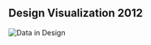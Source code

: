 ## Design Visualization 2012

![Data in Design](https://namjulee.github.io/njs-lab-public/project/2012-daegu-gosan-public-library-comptition/2012-daegu-gosan-public-library-comptition.jpg)
